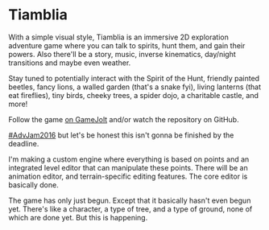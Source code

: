 # Tiamblia

With a simple visual style,
Tiamblia is an immersive 2D exploration adventure game
where you can talk to spirits, hunt them, and gain their powers.
Also there'll be a story, music, inverse kinematics, day/night transitions and maybe even weather.

Stay tuned to potentially interact with
the Spirit of the Hunt,
friendly painted beetles,
fancy lions,
a walled garden (that's a snake fyi),
living lanterns (that eat fireflies),
tiny birds,
cheeky trees,
a spider dojo,
a charitable castle,
and more!

Follow the game [on GameJolt](http://gamejolt.com/games/tiamblia/147746)
and/or watch the repository on GitHub.

[#AdvJam2016](http://jams.gamejolt.io/adventurejam2016)
but let's be honest this isn't gonna be finished by the deadline.

I'm making a custom engine where everything is based on points
and an integrated level editor that can manipulate these points.
There will be an animation editor, and terrain-specific editing features.
The core editor is basically done.

The game has only just begun.
Except that it basically hasn't even begun yet.
There's like a character, a type of tree, and a type of ground, none of which are done yet.
But this is happening.

<!--
while editing an entity
	drag outside of the entity to select points (w/ a selection box)
	double click outside of the entity to stop editing the entity
		(another entity you click on should not be selected)
		(the entity should be deselected)
	double clicking on the entity should not stop editing the entity
	drag on a point to move all selected points
	click on a point to select that point
		(even when it's one of multiple points in the selection)
	shift+click or ctrl+click on a point to toggle the selected state of that point
	shift+drag from anywhere to select points (w/ a selection box)
	press delete to delete selected points
otherwise
	press delete to delete selected entities
	with selected entities
		drag on a selected entity to move all selected entities
		double click on a selected entity to edit the entity
			(should always make it the only selected entity)
		click on a selected entity to make it the only selected entity
	drag outside of any entity to select entities (w/ a selection box)
	click on an entity to select that entity
	shift+click or ctrl+click on an entity to toggle the selected state of that entity
	shift+drag from anywhere to select entities (w/ a selection box)

drag from the entities bar to create and place an entity
click on an entity in the bar to create it and have it placed randomly offscreen in the middle of nowhere
	(or not)
	(the cursor should be enough indication that you need to drag)

only what will be dragged should ever be shown as hovered
when there are multiple points within the minimum range for dragging, the closest should be hovered
when there are multiple entities within the minimum range for dragging, the one on top should probably be hovered
	you can drag a selection to access entities that are behind large entities such as terrain or a large tree

while dragging an entity, the entities bar should be hidden

when starting editing an entity, you should not also start dragging a point

delete, undo, redo, etc. should work while dragging entities or points
minimum drag distances should be based on view positions, not world positions
undo states should only be created once a drag starts

esc should cancel dragging or exit edit mode

entities and points should have hover styles

double clicks where the first click was not on the same entity as the second should be rejected
-->

<!--
Arachnids can sit cross-legged in many interesting ways.
-->
